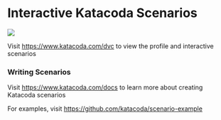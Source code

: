 # Interactive Katacoda Scenarios

[![](http://shields.katacoda.com/katacoda/dvc/count.svg)](https://www.katacoda.com/dvc "Get your profile on Katacoda.com")

Visit https://www.katacoda.com/dvc to view the profile and interactive scenarios

### Writing Scenarios
Visit https://www.katacoda.com/docs to learn more about creating Katacoda scenarios

For examples, visit https://github.com/katacoda/scenario-example
